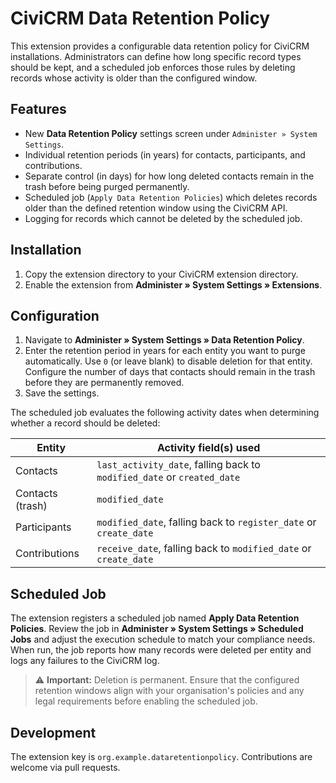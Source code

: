 # CiviCRM Data Retention Policy

This extension provides a configurable data retention policy for CiviCRM installations. Administrators can define how long specific record types should be kept, and a scheduled job enforces those rules by deleting records whose activity is older than the configured window.

## Features

* New **Data Retention Policy** settings screen under `Administer » System Settings`.
* Individual retention periods (in years) for contacts, participants, and contributions.
* Separate control (in days) for how long deleted contacts remain in the trash before being purged permanently.
* Scheduled job (`Apply Data Retention Policies`) which deletes records older than the defined retention window using the CiviCRM API.
* Logging for records which cannot be deleted by the scheduled job.

## Installation

1. Copy the extension directory to your CiviCRM extension directory.
2. Enable the extension from **Administer » System Settings » Extensions**.

## Configuration

1. Navigate to **Administer » System Settings » Data Retention Policy**.
2. Enter the retention period in years for each entity you want to purge automatically. Use `0` (or leave blank) to disable deletion for that entity. Configure the number of days that contacts should remain in the trash before they are permanently removed.
3. Save the settings.

The scheduled job evaluates the following activity dates when determining whether a record should be deleted:

| Entity        | Activity field(s) used |
| ------------- | ---------------------- |
| Contacts      | `last_activity_date`, falling back to `modified_date` or `created_date` |
| Contacts (trash) | `modified_date` |
| Participants  | `modified_date`, falling back to `register_date` or `create_date` |
| Contributions | `receive_date`, falling back to `modified_date` or `create_date` |

## Scheduled Job

The extension registers a scheduled job named **Apply Data Retention Policies**. Review the job in **Administer » System Settings » Scheduled Jobs** and adjust the execution schedule to match your compliance needs. When run, the job reports how many records were deleted per entity and logs any failures to the CiviCRM log.

> ⚠️ **Important:** Deletion is permanent. Ensure that the configured retention windows align with your organisation's policies and any legal requirements before enabling the scheduled job.

## Development

The extension key is `org.example.dataretentionpolicy`. Contributions are welcome via pull requests.
